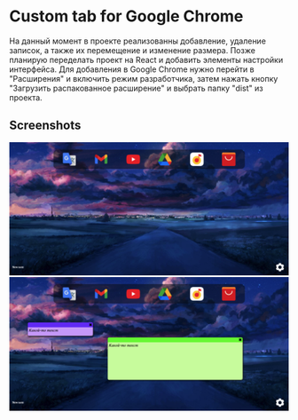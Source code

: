 # Custom tab for Google Chrome

На данный момент в проекте реализованны добавление, удаление записок, а также их перемещение и изменение размера. Позже планирую переделать проект на React и добавить элементы настройки интерфейса. Для добавления в Google Chrome нужно перейти в "Расширения" и включить режим разработчика, затем нажать кнопку "Загрузить распакованное расширение" и выбрать папку "dist" из проекта.

## Screenshots

![Screenshot_1](https://github.com/westberrie/custom_tab/blob/main/screenshots/ct_1.png)
![Screenshot_2](https://github.com/westberrie/custom_tab/blob/main/screenshots/ct_2.png)

